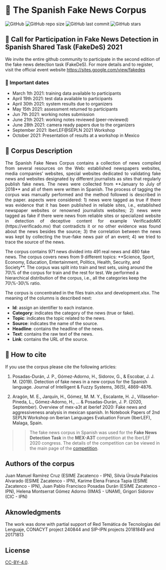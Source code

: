 # :newspaper: The Spanish Fake News Corpus
![GitHub](https://img.shields.io/github/license/jpposadas/FakeNewsCorpusSpanish)
![GitHub repo size](https://img.shields.io/github/repo-size/jpposadas/FakeNewsCorpusSpanish)
![GitHub last commit](https://img.shields.io/github/last-commit/jpposadas/FakeNewsCorpusSpanish)
![GitHub stars](https://img.shields.io/github/stars/jpposadas/FakeNewsCorpusSpanish)


## :loudspeaker: Call for Participation in Fake News Detection in Spanish Shared Task (FakeDeS) 2021
We invite the entire github community to participate in the second edition of the fake news detection task (FakeDeS). For more details and to register, visit the official event website https://sites.google.com/view/fakedes

### :calendar: Important dates
- March 1th 2021: training data available to participants
- April 19th 2021: test data available to participants
- April 30th 2021:  system results due to organizers
- May 15th 2021: assessment returned to participants 
- Jun 7th 2021: working notes submission
- June 21th 2021: working notes reviewed (peer-reviewed)
- June 28th 2021: camera ready papers due to the organizers
- September 2021: IberLEF@SEPLN 2021 Workshop
- October 2021: Presentation of results at a workshop in Mexico

## :page_facing_up: Corpus Description
<p style='text-align: justify;'>
The Spanish Fake News Corpus contains a collection of news compiled from several resources on the Web: established newspapers websites, media companies’ websites, special websites dedicated to validating fake news and websites designated by different journalists as sites that regularly publish fake news. The news were collected from **January to July of 2018** and all of them were written in Spanish. The process of tagging the corpus was manually performed and the method followed is described in the paper.
aspects were considered: 1) news were tagged as true if there was evidence that it has been published in reliable sites, i.e., established newspaper websites or renowned journalists websites; 2) news were tagged as fake if there were news from reliable sites or specialized website in detection of deceptive content for example VerificadoMX (https://verificado.mx)  that contradicts it or no other evidence was found about the news besides the source; 3) the correlation between the news was kept by collecting the true-fake news pair of an event; 4) we tried to trace the source of the news.
</p>
The corpus contains 971 news divided into 491 real news and 480 fake news. The corpus covers news from 9 different topics: **Science, Sport, Economy, Education, Entertainment, Politics, Health, Security, and Society**. The corpus was split into train and test sets, using around the 70\% of the corpus for train and the rest for test. We performed a hierarchical distribution of the corpus, i.e., all the categories keep the 70\%-30\% ratio.

The corpus is concentrated in the files train.xlsx and development.xlsx. The meaning of the columns is described next:
<ul>
  <li><b>Id</b>: assign an identifier to each instance.</li>
  <li><b>Category</b>: indicates the category of the news (true or fake).</li>
  <li><b>Topic</b>: indicates the topic related to the news.</li>
  <li><b>Source</b>: indicates the name of the source.</li>
  <li><b>Headline</b>: contains the headline of the news.</li>
  <li><b>Text</b>: contains the raw text of the news.</li>
  <li><b>Link</b>: contains the URL of the source.</li>
</ul>

## :pencil: How to cite
If you use the corpus please cite the following articles:

1) Posadas-Durán, J. P., Gómez-Adorno, H., Sidorov, G., & Escobar, J. J. M. (2019). Detection of fake news in a new corpus for the Spanish language. Journal of Intelligent & Fuzzy Systems, 36(5), 4869-4876.

2) Aragón, M. E., Jarquín, H., Gómez, M. M. Y., Escalante, H. J., Villaseñor-Pineda, L., Gómez-Adorno, H., ... & Posadas-Durán, J. P. (2020, September). Overview of mex-a3t at iberlef 2020: Fake news and aggressiveness analysis in mexican spanish. In Notebook Papers of 2nd SEPLN Workshop on Iberian Languages Evaluation Forum (IberLEF), Malaga, Spain.

>> The fake news corpus in Spanish was used for the **Fake News Detection Task** in the **MEX-A3T** competition at the IberLEF 2020 congress. The details of the competition can be viewed in the main page of the [competition](https://sites.google.com/view/mex-a3t/).

## Authors of the corpus
Juan Manuel Ramírez Cruz (ESIME Zacatenco - IPN), Silvia Úrsula Palacios Alvarado (ESIME Zacatenco - IPN), Karime Elena Franca Tapia (ESIME Zacatenco - IPN), Juan Pablo Francisco Posadas Durán (ESIME Zacatenco - IPN), Helena Montserrat Gómez Adorno (IIMAS - UNAM), Grigori Sidorov (CIC - IPN)

## Aknowledgments
The work was done with partial support of Red Temática de Tecnologías del Lenguaje,  CONACYT project 240844 and SIP-IPN projects 20181849 and 20171813
## License
[CC-BY-4.0](https://choosealicense.com/licenses/cc-by-4.0/).
